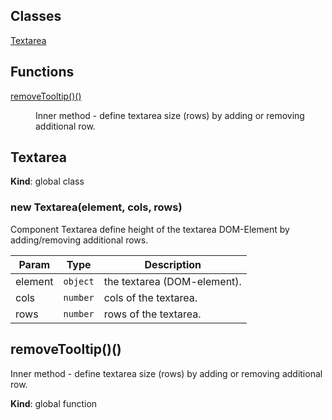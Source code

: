## Classes

<dl>
<dt><a href="#Textarea">Textarea</a></dt>
<dd></dd>
</dl>

## Functions

<dl>
<dt><a href="#removeTooltip_new">removeTooltip()()</a></dt>
<dd><p>Inner method - define textarea size (rows) by adding or removing additional row.</p>
</dd>
</dl>

<a name="Textarea"></a>

## Textarea
**Kind**: global class
<a name="new_Textarea_new"></a>

### new Textarea(element, cols, rows)
Component Textarea define height of the textarea DOM-Element by adding/removing additional rows.


| Param | Type | Description |
| --- | --- | --- |
| element | <code>object</code> | the textarea (DOM-element). |
| cols | <code>number</code> | cols of the textarea. |
| rows | <code>number</code> | rows of the textarea. |

<a name="removeTooltip_new"></a>

## removeTooltip()()
Inner method - define textarea size (rows) by adding or removing additional row.

**Kind**: global function